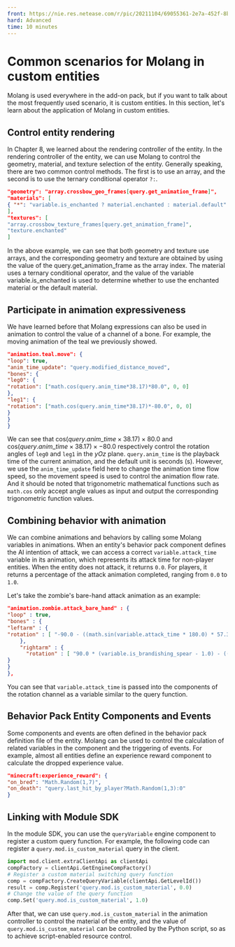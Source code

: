```yaml
--- 
front: https://nie.res.netease.com/r/pic/20211104/69055361-2e7a-452f-8b1a-f23e1262a03a.jpg 
hard: Advanced 
time: 10 minutes 
--- 
```

# Common scenarios for Molang in custom entities 

Molang is used everywhere in the add-on pack, but if you want to talk about the most frequently used scenario, it is custom entities. In this section, let's learn about the application of Molang in custom entities. 

## Control entity rendering 

In Chapter 8, we learned about the rendering controller of the entity. In the rendering controller of the entity, we can use Molang to control the geometry, material, and texture selection of the entity. Generally speaking, there are two common control methods. The first is to use an array, and the second is to use the ternary conditional operator `?:`. 

```json 
"geometry": "array.crossbow_geo_frames[query.get_animation_frame]", 
"materials": [ 
{ "*": "variable.is_enchanted ? material.enchanted : material.default" } 
], 
"textures": [ 
"array.crossbow_texture_frames[query.get_animation_frame]", 
"texture.enchanted" 
] 
``` 

In the above example, we can see that both geometry and texture use arrays, and the corresponding geometry and texture are obtained by using the value of the query.get_animation_frame as the array index. The material uses a ternary conditional operator, and the value of the variable variable.is_enchanted is used to determine whether to use the enchanted material or the default material. 

## Participate in animation expressiveness 

We have learned before that Molang expressions can also be used in animation to control the value of a channel of a bone. For example, the moving animation of the teal we previously showed. 

```json 
"animation.teal.move": { 
"loop": true, 
"anim_time_update": "query.modified_distance_moved", 
"bones": { 
"leg0": { 
"rotation": ["math.cos(query.anim_time*38.17)*80.0", 0, 0] 
}, 
"leg1": { 
"rotation": ["math.cos(query.anim_time*38.17)*-80.0", 0, 0] 
} 
} 
} 
``` 

We can see that $\mathrm{cos}(query.anim\_time \times38.17)\times80.0$ and $\mathrm{cos}(query.anim\_time\times38.17)\times-80.0$ respectively control the rotation angles of `leg0` and `leg1` in the $yOz$ plane. `query.anim_time` is the playback time of the current animation, and the default unit is seconds (s). However, we use the `anim_time_update` field here to change the animation time flow speed, so the movement speed is used to control the animation flow rate. And it should be noted that trigonometric mathematical functions such as `math.cos` only accept angle values as input and output the corresponding trigonometric function values. 

## Combining behavior with animation 


We can combine animations and behaviors by calling some Molang variables in animations. When an entity's behavior pack component defines the AI intention of attack, we can access a correct `variable.attack_time` variable in its animation, which represents its attack time for non-player entities. When the entity does not attack, it returns `0.0`. For players, it returns a percentage of the attack animation completed, ranging from `0.0` to `1.0`. 

Let's take the zombie's bare-hand attack animation as an example: 

```json 
"animation.zombie.attack_bare_hand" : { 
"loop" : true, 
"bones" : { 
"leftarm" : { 
"rotation" : [ "-90.0 - ((math.sin(variable.attack_time * 180.0) * 57.3) * 1.2 - (math.sin((1.0 - (1.0 - variable.attack_time) * (1.0 - variable.attack_time)) * 180.0) * 57.3) * 0.4) - (math.sin(query.life_time * 76.776372) * 2.865) - this", "5.73 - ((math.sin(variable.attack_time * 180.0) * 57.3) * 0.6) - this", "math.cos(query.life_time * 103.13244) * -2.865 - 2.865 - this" ]
    },
    "rightarm" : {
      "rotation" : [ "90.0 * (variable.is_brandishing_spear - 1.0) - ((math.sin(variable.attack_time * 180.0) * 57.3) * 1.2 - (math.sin((1.0 - (1.0 - variable.attack_time) * (1.0 - variable.attack_time)) * 180.0) * 57.3) * 0.4) + (math.sin(query.life_time * 76.776372) * 2.865) - this", "(math.sin(variable.attack_time * 180.0) * 57.3) * 0.6 - 5.73 - this", "math.cos(query.life_time * 103.13244) * 2.865 + 2.865 - this" ] 
} 
} 
}, 
``` 

You can see that `variable.attack_time` is passed into the components of the rotation channel as a variable similar to the query function. 

## Behavior Pack Entity Components and Events 

Some components and events are often defined in the behavior pack definition file of the entity. Molang can be used to control the calculation of related variables in the component and the triggering of events. For example, almost all entities define an experience reward component to calculate the dropped experience value. 

```json 
"minecraft:experience_reward": { 
"on_bred": "Math.Random(1,7)", 
"on_death": "query.last_hit_by_player?Math.Random(1,3):0" 
} 
``` 

## Linking with Module SDK 

In the module SDK, you can use the `queryVariable` engine component to register a custom query function. For example, the following code can register a `query.mod.is_custom_material` query in the client. 

```python 
import mod.client.extraClientApi as clientApi 
compFactory = clientApi.GetEngineCompFactory() 
# Register a custom material switching query function 
comp = compFactory.CreateQueryVariable(clientApi.GetLevelId()) 
result = comp.Register('query.mod.is_custom_material', 0.0) 
# Change the value of the query function 
comp.Set('query.mod.is_custom_material', 1.0) 
``` 

After that, we can use `query.mod.is_custom_material` in the animation controller to control the material of the entity, and the value of `query.mod.is_custom_material` can be controlled by the Python script, so as to achieve script-enabled resource control.